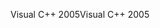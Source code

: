 <span data-ttu-id="a4ed4-101">Visual C++ 2005</span><span class="sxs-lookup"><span data-stu-id="a4ed4-101">Visual C++ 2005</span></span>